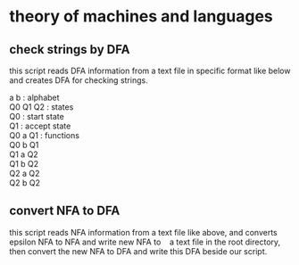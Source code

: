 # theory of machines and languages 

## check strings by DFA 
this script reads DFA information from a text file in specific format like below and creates DFA for checking strings.
   
   a b     :    alphabet  <br />
   Q0 Q1 Q2 :   states <br />
   Q0    :      start state <br />
   Q1     :     accept state <br />
   Q0 a Q1 :    functions <br />
   Q0 b Q1 <br />
   Q1 a Q2 <br />
   Q1 b Q2 <br />
   Q2 a Q2 <br />
   Q2 b Q2 <br />

## convert NFA to DFA
  this script reads NFA information from a text file like above, and converts epsilon NFA to NFA and write new NFA to 
   a text file in the root directory, then convert the new NFA to DFA and write this DFA beside our script.
